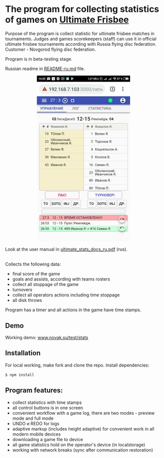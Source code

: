 # The program for collecting statistics of games on <a href="https://en.wikipedia.org/wiki/Ultimate_(sport)">Ultimate Frisbee</a>

Purpose of the program is collect statistic for ultimate frisbee matches in tournaments. Judges and games scorekeepers (staff) can use it in official ultimate frisbee tournaments according with Russia flying disc federation.
Customer - Novgorod flying disc federation.

Program is in beta-testing stage.

Russian readme in <a href="README-ru.md">README-ru.md</a> file. <br>
 
<p align="center">
  <img src="./img/preview.jpg" alt="Interface example" width="300">
</p>
Look at the user manual in <a href="ultimate_stats_docs_ru.pdf">ultimate_stats_docs_ru.pdf</a> (rus). <br><br>

Сollects the following data: <br>

* final score of the game
* goals and assists, according with teams rosters
* collect all stoppage of the game
* turnovers
* collect all operators actions including time stoppage
* all disk throws

Program has a timer and all actions in the game have time stamps.

## Demo

Working demo: <a href="http://www.novak.su/test/stats">www.novak.su/test/stats</a> <br>

## Installation

For local working, make fork and clone the repo. Install dependencies:

```sh
$ npm install
```

## Program features:

* collect statistics with time stamps
* all control buttons is in one screen
* convenient workflow with a game log, there are two modes - preview mode and full mode
* UNDO и REDO for logs
* adaptive markup (includes height adaptive) for convenient work in all modern mobile devices
* downloading a game file to device
* all game statistics hold on the operator's device (in localstorage)
* working with network breaks (sync after communication restoration)
